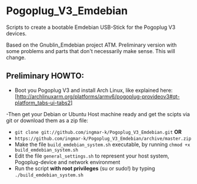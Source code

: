 Pogoplug_V3_Emdebian
====================

Scripts to create a bootable Emdebian USB-Stick for the Pogoplug V3 devices.

Based on the Gnublin_Emdebian project ATM. Preliminary version with some problems and parts that don't necessarily make sense.
This will change.

Preliminary HOWTO:
------------------

- Boot you Pogoplug V3 and install Arch Linux, like explained here:
[http://archlinuxarm.org/platforms/armv6/pogoplug-provideov3#qt-platform_tabs-ui-tabs2]

-Then get your Debian or Ubuntu Host machine ready and get the scipts via git or download them as a zip file:
- `git clone git://github.com/ingmar-k/Pogoplug_V3_Emdebian.git`
**OR**
- `https://github.com/ingmar-k/Pogoplug_V3_Emdebian/archive/master.zip`
- Make the file `build_emdebian_system.sh` executable, by running `chmod +x build_emdebian_system.sh`
- Edit the file `general_settings.sh` to represent your host system, Pogoplug-device and network environment
- Run the script **with root privileges** (su or sudo!) by typing `./build_emdebian_system.sh`

